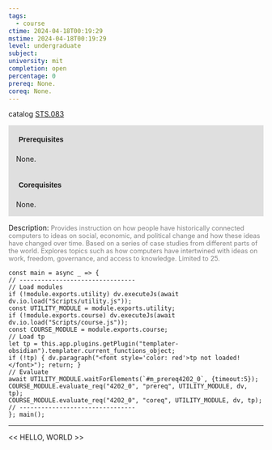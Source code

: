 ```yaml
---
tags:
  - course
ctime: 2024-04-18T00:19:29
mstime: 2024-04-18T00:19:29
level: undergraduate
subject: 
university: mit
completion: open
percentage: 0
prereq: None.
coreq: None.
---
```


catalog [STS.083](http://student.mit.edu/catalog/mSTSa.html#STS.083)

<span style="display: block; padding: 15px; background-color: rgb(100, 100, 100, 0.2);"><font id="m_prereq4202_0" style="display: block; font-family: Arial, sans-serif; font-weight: bold; padding: 5px">Prerequisites</font><br><span id="prereq4202_0">None.</span></span>
<span style="display: block; padding: 15px; background-color: rgb(100, 100, 100, 0.2);"><font id="m_coreq4202_0" style="display: block; font-family: Arial, sans-serif; font-weight: bold; padding: 5px">Corequisites</font><br><span id="coreq4202_0">None.</span></span>

<font style="">Description:</font>
<font style="color: grey; font-size: 0.8rem;">Provides instruction on how people have historically connected computers to ideas on social, economic, and political change and how these ideas have changed over time. Based on a series of case studies from different parts of the world. Explores topics such as how computers have intertwined with ideas on work, freedom, governance, and access to knowledge. Limited to 25.</font>

```dataviewjs
const main = async _ => {
// --------------------------------
// Load modules
if (!module.exports.utility) dv.executeJs(await dv.io.load("Scripts/utility.js"));
const UTILITY_MODULE = module.exports.utility;
if (!module.exports.course) dv.executeJs(await dv.io.load("Scripts/course.js"));
const COURSE_MODULE = module.exports.course;
// Load tp
let tp = this.app.plugins.getPlugin("templater-obsidian").templater.current_functions_object;
if (!tp) { dv.paragraph("<font style='color: red'>tp not loaded!</font>"); return; }
// Evaluate
await UTILITY_MODULE.waitForElements(`#m_prereq4202_0`, {timeout:5});
COURSE_MODULE.evaluate_req("4202_0", "prereq", UTILITY_MODULE, dv, tp);
COURSE_MODULE.evaluate_req("4202_0", "coreq", UTILITY_MODULE, dv, tp);
// --------------------------------
}; main();
```

---

<< HELLO, WORLD >>
